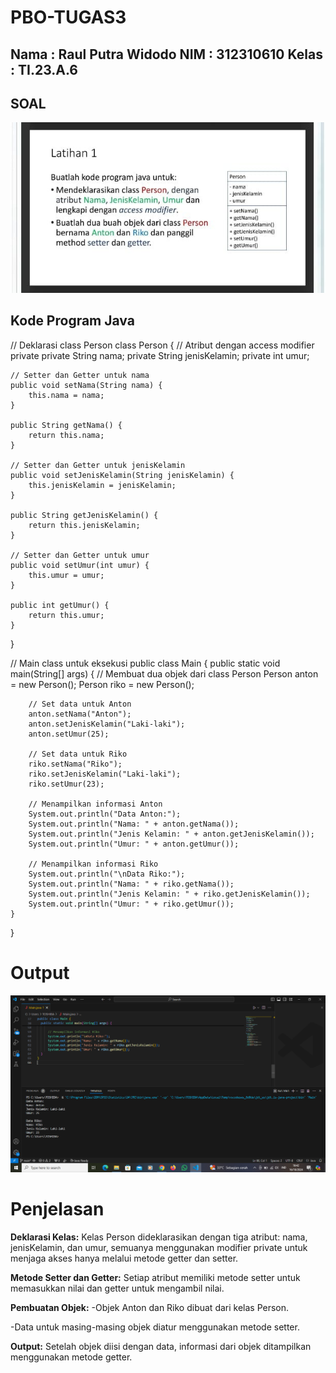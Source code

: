 # PBO-TUGAS3

## Nama : Raul Putra Widodo NIM : 312310610 Kelas : TI.23.A.6

## SOAL
<img src="SOAL.jpeg">

## Kode Program Java
// Deklarasi class Person
class Person {
    // Atribut dengan access modifier private
    private String nama;
    private String jenisKelamin;
    private int umur;
    
    // Setter dan Getter untuk nama
    public void setNama(String nama) {
        this.nama = nama;
    }
    
    public String getNama() {
        return this.nama;
    }
    
    // Setter dan Getter untuk jenisKelamin
    public void setJenisKelamin(String jenisKelamin) {
        this.jenisKelamin = jenisKelamin;
    }
    
    public String getJenisKelamin() {
        return this.jenisKelamin;
    }
    
    // Setter dan Getter untuk umur
    public void setUmur(int umur) {
        this.umur = umur;
    }
    
    public int getUmur() {
        return this.umur;
    }
}

// Main class untuk eksekusi
public class Main {
    public static void main(String[] args) {
        // Membuat dua objek dari class Person
        Person anton = new Person();
        Person riko = new Person();
        
        // Set data untuk Anton
        anton.setNama("Anton");
        anton.setJenisKelamin("Laki-laki");
        anton.setUmur(25);
        
        // Set data untuk Riko
        riko.setNama("Riko");
        riko.setJenisKelamin("Laki-laki");
        riko.setUmur(23);
        
        // Menampilkan informasi Anton
        System.out.println("Data Anton:");
        System.out.println("Nama: " + anton.getNama());
        System.out.println("Jenis Kelamin: " + anton.getJenisKelamin());
        System.out.println("Umur: " + anton.getUmur());
        
        // Menampilkan informasi Riko
        System.out.println("\nData Riko:");
        System.out.println("Nama: " + riko.getNama());
        System.out.println("Jenis Kelamin: " + riko.getJenisKelamin());
        System.out.println("Umur: " + riko.getUmur());
    }
}
# Output
<img src="Output (2).png">

  # Penjelasan
**Deklarasi Kelas:**
Kelas Person dideklarasikan dengan tiga atribut: nama, jenisKelamin, dan umur, semuanya menggunakan modifier private untuk menjaga akses hanya melalui metode getter dan setter.

**Metode Setter dan Getter:**
Setiap atribut memiliki metode setter untuk memasukkan nilai dan getter untuk mengambil nilai.

**Pembuatan Objek:**
-Objek Anton dan Riko dibuat dari kelas Person.

-Data untuk masing-masing objek diatur menggunakan metode setter.

**Output:**
Setelah objek diisi dengan data, informasi dari objek ditampilkan menggunakan metode getter.
